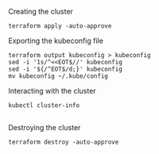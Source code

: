 
Creating the cluster

```shell
terraform apply -auto-approve
```

Exporting the kubeconfig file

```shell
terraform output kubeconfig > kubeconfig
sed -i '1s/^<<EOT$//' kubeconfig
sed -i '${/^EOT$/d;}' kubeconfig
mv kubeconfig ~/.kube/config
```

Interacting with the cluster

```shell
kubectl cluster-info
```

##

Destroying the cluster

```shell
terraform destroy -auto-approve
```
